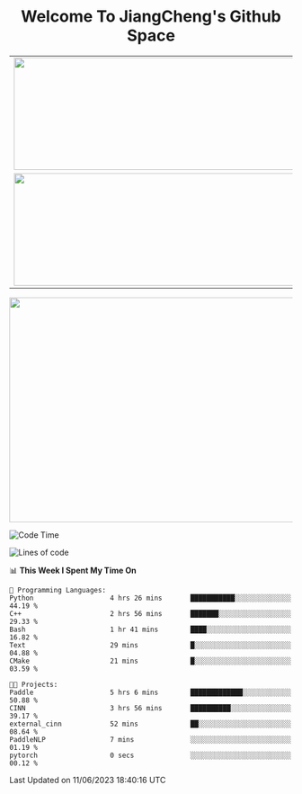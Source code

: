 <h1 align="center">Welcome To JiangCheng's Github Space</h1>

<table align="center" frame="void" rules="none" >
  <tr>
    <td>
      <div align="center"> <img height="200px" width="500px"  src="https://github-readme-stats.vercel.app/api?username=thisjiang&hide_title=true&hide_border=true&layout=compact&show_icons=trueline_height=21&text_color=000&icon_color=000&bg_color=0,ea6161,ffc64d,fffc4d,52fa5a&theme=graywhite" /> </div>
    </td>
    <td>
      <div align="center"> <img height="200px" width="500px" src="https://github-readme-stats.vercel.app/api/top-langs/?username=thisjiang&hide_title=true&hide_border=true&layout=compact&langs_count=6&text_color=000&icon_color=fff&bg_color=0,52fa5a,4dfcff,c64dff&theme=graywhite" /> </div>
    </td>
  </tr>
  <tr>
    <td>
      <div align="center"> <img height="200px" width="500px" src="https://github-readme-streak-stats.herokuapp.com/?user=thisjiang&hide_title=true&hide_border=true&layout=compact&langs_count=6" /> </div>
    </td>
    <td>
      <div align="center"> 
      <a href="https://github.com/" target="_blank"><img style="margin: 10px" src="https://profilinator.rishav.dev/skills-assets/git-scm-icon.svg" alt="Git" height="50" /></a>  
      <a href="https://www.linux.org/" target="_blank"><img style="margin: 10px" src="https://profilinator.rishav.dev/skills-assets/linux-original.svg" alt="Linux" height="50" /></a>  
      <a href="https://www.gnu.org/software/bash/" target="_blank"><img style="margin: 10px" src="https://profilinator.rishav.dev/skills-assets/gnu_bash-icon.svg" alt="Bash" height="50" /></a>  
      </div>
    </td>
  </tr>
</table>

<div align="center"> <img height="400px" width="1000px" src="https://github-readme-activity-graph.cyclic.app/graph?username=thisjiang&theme=react&hide_title=true&hide_border=true&layout=compact&langs_count=6" /> </div></td>

<!--START_SECTION:waka-->
![Code Time](http://img.shields.io/badge/Code%20Time-144%20hrs%2021%20mins-blue)

![Lines of code](https://img.shields.io/badge/From%20Hello%20World%20I%27ve%20Written-462.8%20thousand%20lines%20of%20code-blue)

📊 **This Week I Spent My Time On** 

```text
💬 Programming Languages: 
Python                   4 hrs 26 mins       ███████████░░░░░░░░░░░░░░   44.19 % 
C++                      2 hrs 56 mins       ███████░░░░░░░░░░░░░░░░░░   29.33 % 
Bash                     1 hr 41 mins        ████░░░░░░░░░░░░░░░░░░░░░   16.82 % 
Text                     29 mins             █░░░░░░░░░░░░░░░░░░░░░░░░   04.88 % 
CMake                    21 mins             █░░░░░░░░░░░░░░░░░░░░░░░░   03.59 % 

🐱‍💻 Projects: 
Paddle                   5 hrs 6 mins        █████████████░░░░░░░░░░░░   50.88 % 
CINN                     3 hrs 56 mins       ██████████░░░░░░░░░░░░░░░   39.17 % 
external_cinn            52 mins             ██░░░░░░░░░░░░░░░░░░░░░░░   08.64 % 
PaddleNLP                7 mins              ░░░░░░░░░░░░░░░░░░░░░░░░░   01.19 % 
pytorch                  0 secs              ░░░░░░░░░░░░░░░░░░░░░░░░░   00.12 % 
```


 Last Updated on 11/06/2023 18:40:16 UTC
<!--END_SECTION:waka-->
